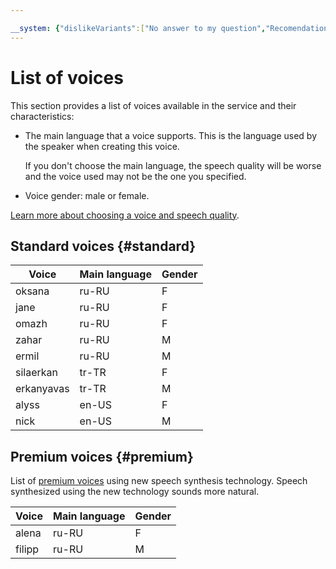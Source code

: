```yaml
---

__system: {"dislikeVariants":["No answer to my question","Recomendations didn't help","The content doesn't match title","Other"]}
---
```

# List of voices

This section provides a list of voices available in the service and their characteristics:

* The main language that a voice supports. This is the language used by the speaker when creating this voice.

    If you don't choose the main language, the speech quality will be worse and the voice used may not be the one you specified.

* Voice gender: male or female.

[Learn more about choosing a voice and speech quality](./index.md#voices).

## Standard voices {#standard}

| Voice | Main language | Gender |
| ---- | ---- | ---- |
| oksana | ru-RU | F |
| jane | ru-RU | F |
| omazh | ru-RU | F |
| zahar | ru-RU | M |
| ermil | ru-RU | M |
| silaerkan | tr-TR | F |
| erkanyavas | tr-TR | M |
| alyss | en-US | F |
| nick | en-US | M |

## Premium voices {#premium}

List of [premium voices](./index.md#premium) using new speech synthesis technology. Speech synthesized using the new technology sounds more natural.

| Voice | Main language | Gender |
| ---- | ---- | ---- |
| alena | ru-RU | F |
| filipp | ru-RU | M |

